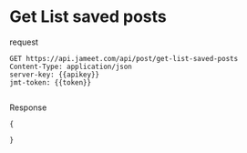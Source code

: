 # Get List saved posts

request

```http request
GET https://api.jameet.com/api/post/get-list-saved-posts
Content-Type: application/json
server-key: {{apikey}}
jmt-token: {{token}}


```

Response

```http request
{

}
```